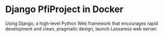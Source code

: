 # Django PfiProject in Docker

Using Django, a high-level Python Web framework that encourages rapid development and clean, pragmatic design, launch Lassaress web server.

